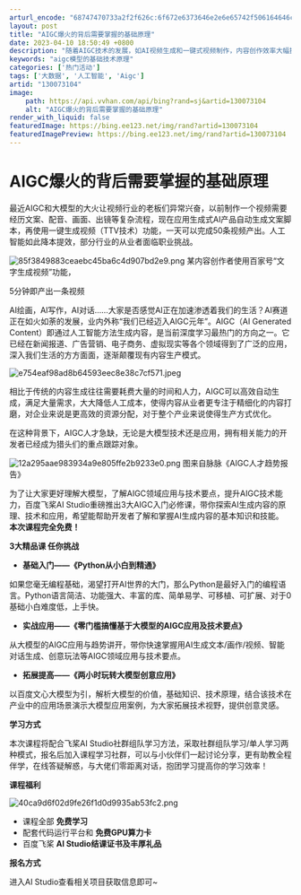 ```yaml
---
arturl_encode: "68747470733a2f2f626c:6f672e6373646e2e6e65742f506164646c65506164646c652f:61727469636c652f64657461696c732f313330303733313034"
layout: post
title: "AIGC爆火的背后需要掌握的基础原理"
date: 2023-04-10 18:50:49 +0800
description: "随着AIGC技术的发展，如AI视频生成和一键式视频制作，内容创作效率大幅提升，降低行业成本。AISt"
keywords: "aigc模型的基础技术原理"
categories: ['热门活动']
tags: ['大数据', '人工智能', 'Aigc']
artid: "130073104"
image:
    path: https://api.vvhan.com/api/bing?rand=sj&artid=130073104
    alt: "AIGC爆火的背后需要掌握的基础原理"
render_with_liquid: false
featuredImage: https://bing.ee123.net/img/rand?artid=130073104
featuredImagePreview: https://bing.ee123.net/img/rand?artid=130073104
---
```


# AIGC爆火的背后需要掌握的基础原理

‍‍最近AIGC和大模型的大火让视频行业的老板们异常兴奋，以前制作一个视频需要经历文案、配音、画面、出镜等复杂流程，现在应用生成式AI产品自动生成文案脚本，再使用一键生成视频（TTV技术）功能，一天可以完成50条视频产出。人工智能如此降本提效，部分行业的从业者面临职业挑战。

![85f3849883ceaebc45ba6c4d907bd2e9.png](https://i-blog.csdnimg.cn/blog_migrate/0d9c7ca9345e80c3c69a87cafcb328de.png)
某内容创作者使用百家号“文字生成视频”功能，
  
5分钟即产出一条视频

AI绘画，AI写作，AI对话……大家是否感觉AI正在加速渗透着我们的生活？AI赛道正在如火如荼的发展，业内外称“我们已经迈入AIGC元年”。AIGC（AI Generated Content）即通过人工智能方法生成内容，是当前深度学习最热门的方向之一。它已经在新闻报道、广告营销、电子商务、虚拟现实等各个领域得到了广泛的应用，深入我们生活的方方面面，逐渐颠覆现有内容生产模式。

![e754eaf98ad8b64593eec8e38c7cf571.jpeg](https://i-blog.csdnimg.cn/blog_migrate/053227de3b1bd78c17ff8a10db1c1280.jpeg)

相比于传统的内容生成往往需要耗费大量的时间和人力，AIGC可以高效自动生成，满足大量需求，大大降低人工成本，使得内容从业者更专注于精细化的内容打磨，对企业来说是更高效的资源分配，对于整个产业来说使得生产方式优化。

在这种背景下，AIGC人才急缺，无论是大模型技术还是应用，拥有相关能力的开发者已经成为猎头们的重点跟踪对象。

![12a295aae983934a9e805ffe2b9233e0.png](https://i-blog.csdnimg.cn/blog_migrate/07b22a750cee72c2e19e63cf697a99cc.png)
图来自脉脉《AIGC人才趋势报告》

为了让大家更好理解大模型，了解AIGC领域应用与技术要点，提升AIGC技术能力，百度飞桨AI Studio重磅推出3大AIGC入门必修课，带你探索AI生成内容的原理、技术和应用，希望能帮助开发者了解和掌握AI生成内容的基本知识和技能。
**本次课程完全免费！**

**3大精品课 任你挑战**

* **基础入门——《Python从小白到精通》**

如果您毫无编程基础，渴望打开AI世界的大门，那么Python是最好入门的编程语言。Python语言简洁、功能强大、丰富的库、简单易学、可移植、可扩展、对于0基础小白难度低，上手快。

* **实战应用——《零门槛搞懂基于大模型的AIGC应用及技术要点》**

从大模型的AIGC应用与趋势讲开，带你快速掌握用AI生成文本/画作/视频、智能对话生成、创意玩法等AIGC领域应用与技术要点。

* **拓展提高——《两小时玩转大模型创意应用》**

以百度文心大模型为引，解析大模型的价值，基础知识、技术原理，结合该技术在产业中的应用场景演示大模型应用案例，为大家拓展技术视野，提供创意灵感。

**学习方式**

本次课程将配合飞桨AI Studio社群组队学习方法，采取社群组队学习/单人学习两种模式，报名后加入课程学习社群，可以与小伙伴们一起讨论分享，更有助教全程伴学，在线答疑解惑，与大佬们零距离对话，抱团学习提高你的学习效率！

**课程福利**

![40ca9d6f02d9fe26f1d0d9935ab53fc2.png](https://i-blog.csdnimg.cn/blog_migrate/7a04c4ef782d9a6ccd80f0394e5f5b88.png)

* 课程全部
  **免费学习**
* 配套代码运行平台和
  **免费GPU算力卡**
* 百度飞桨
  **AI Studio结课证书及丰厚礼品**

**报名方式**

进入AI Studio查看相关项目获取信息即可~